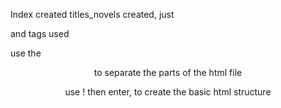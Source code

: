 Index created
titles_novels created, just <p> and <h> tags used

use the <header><main><footer> to separate the parts of the html file

use ! then enter, to create the basic html structure